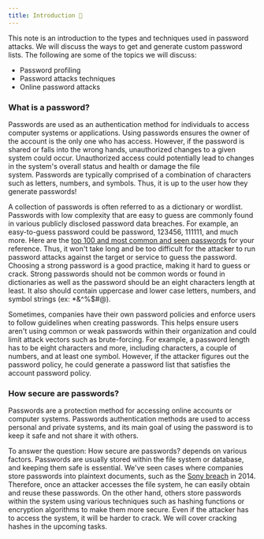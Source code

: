 ```yaml
---
title: Introduction 🗽
---
```

This note is an introduction to the types and techniques used in password attacks. We will discuss the ways to get and generate custom password lists. The following are some of the topics we will discuss:

- Password profiling
- Password attacks techniques
- Online password attacks

### What is a password?

Passwords are used as an authentication method for individuals to access computer systems or applications. Using passwords ensures the owner of the account is the only one who has access. However, if the password is shared or falls into the wrong hands, unauthorized changes to a given system could occur. Unauthorized access could potentially lead to changes in the system's overall status and health or damage the file system. Passwords are typically comprised of a combination of characters such as letters, numbers, and symbols. Thus, it is up to the user how they generate passwords!

A collection of passwords is often referred to as a dictionary or wordlist. Passwords with low complexity that are easy to guess are commonly found in various publicly disclosed password data breaches. For example, an easy-to-guess password could be password, 123456, 111111, and much more. Here are the [top 100 and most common and seen passwords](https://techlabuzz.com/top-100-most-common-passwords/) for your reference. Thus, it won't take long and be too difficult for the attacker to run password attacks against the target or service to guess the password. Choosing a strong password is a good practice, making it hard to guess or crack. Strong passwords should not be common words or found in dictionaries as well as the password should be an eight characters length at least. It also should contain uppercase and lower case letters, numbers, and symbol strings (ex: *&^%$#@).

Sometimes, companies have their own password policies and enforce users to follow guidelines when creating passwords. This helps ensure users aren't using common or weak passwords within their organization and could limit attack vectors such as brute-forcing. For example, a password length has to be eight characters and more, including characters, a couple of numbers, and at least one symbol. However, if the attacker figures out the password policy, he could generate a password list that satisfies the account password policy.

### How secure are passwords?

Passwords are a protection method for accessing online accounts or computer systems. Passwords authentication methods are used to access personal and private systems, and its main goal of using the password is to keep it safe and not share it with others.

To answer the question: How secure are passwords? depends on various factors. Passwords are usually stored within the file system or database, and keeping them safe is essential. We've seen cases where companies store passwords into plaintext documents, such as the [Sony breach](https://www.techdirt.com/articles/20141204/12032329332/shocking-sony-learned-no-password-lessons-after-2011-psn-hack.shtml) in 2014. Therefore, once an attacker accesses the file system, he can easily obtain and reuse these passwords. On the other hand, others store passwords within the system using various techniques such as hashing functions or encryption algorithms to make them more secure. Even if the attacker has to access the system, it will be harder to crack. We will cover cracking hashes in the upcoming tasks.